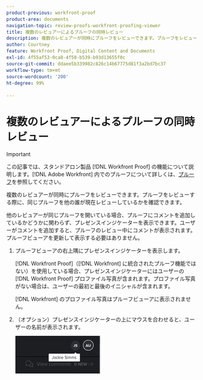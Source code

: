 ```yaml
---
product-previous: workfront-proof
product-area: documents
navigation-topic: review-proofs-workfront-proofing-viewer
title: 複数のレビュアーによるプルーフの同時レビュー
description: 複数のレビュアーが同時にプルーフをレビューできます。プルーフをレビューする際に、同じプルーフを他の誰が現在レビューしているかを確認できます。
author: Courtney
feature: Workfront Proof, Digital Content and Documents
exl-id: 4f55af53-0ca8-4f50-b539-b93d13655f0c
source-git-commit: ddaee5b339982c826c14b67775d81f3a2bd7bc37
workflow-type: tm+mt
source-wordcount: '200'
ht-degree: 99%

---
```


# 複数のレビュアーによるプルーフの同時レビュー

>[!IMPORTANT]
>
>この記事では、スタンドアロン製品 [!DNL Workfront Proof] の機能について説明します。[!DNL Adobe Workfront] 内でのプルーフについて詳しくは、[プルーフ](../../../review-and-approve-work/proofing/proofing.md)を参照してください。

複数のレビュアーが同時にプルーフをレビューできます。プルーフをレビューする際に、同じプルーフを他の誰が現在レビューしているかを確認できます。

他のレビュアーが同じプルーフを開いている場合、プルーフにコメントを追加しているかどうかに関わらず、プレゼンスインジケーターを表示できます。ユーザーがコメントを追加すると、プルーフのレビュー中にコメントが表示されます。プルーフビューアを更新して表示する必要はありません。

1. プルーフビューアの右上隅にプレゼンスインジケーターを表示します。

   [!DNL Workfront Proof]（[!DNL Workfront] に統合されたプルーフ機能ではない）を使用している場合、プレゼンスインジケーターにはユーザーの [!DNL Workfront Proof] プロファイル写真が含まれます。プロファイル写真がない場合は、ユーザーの最初と最後のイニシャルが含まれます。

   [!DNL Workfront] のプロファイル写真はプルーフビューアに表示されません。

1. （オプション）プレゼンスインジケーターの上にマウスを合わせると、ユーザーの名前が表示されます。

   ![&#x200B; プルーフのプレゼンス &#x200B;](assets/proof-presence.png)
